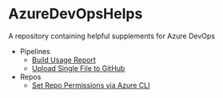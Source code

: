 # AzureDevOpsHelps
A repository containing helpful supplements for Azure DevOps
- Pipelines
  - [Build Usage Report](https://github.com/anmason/AzureDevOpsHelps/tree/master/Pipelines/BuildUsageReport)
  - [Upload Single File to GitHub](https://github.com/anmason/AzureDevOpsHelps/tree/master/Pipelines/UploadSingleFileToGitHub)
- Repos
  - [Set Repo Permissions via Azure CLI](https://github.com/anmason/AzureDevOpsHelps/blob/master/Repos/SetGitRepoPermissions.md)
